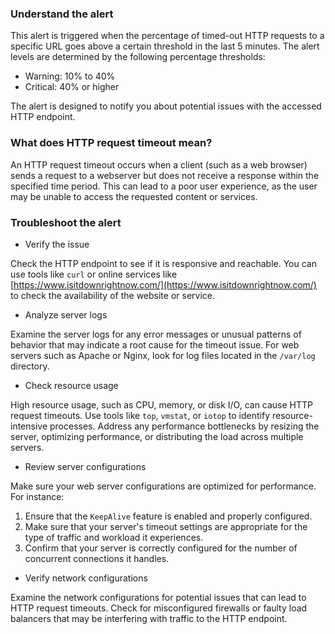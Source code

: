 ### Understand the alert

This alert is triggered when the percentage of timed-out HTTP requests to a specific URL goes above a certain threshold in the last 5 minutes. The alert levels are determined by the following percentage thresholds:

- Warning: 10% to 40%
- Critical: 40% or higher

The alert is designed to notify you about potential issues with the accessed HTTP endpoint.

### What does HTTP request timeout mean?

An HTTP request timeout occurs when a client (such as a web browser) sends a request to a webserver but does not receive a response within the specified time period. This can lead to a poor user experience, as the user may be unable to access the requested content or services.

### Troubleshoot the alert

- Verify the issue

Check the HTTP endpoint to see if it is responsive and reachable. You can use tools like `curl` or online services like [https://www.isitdownrightnow.com/](https://www.isitdownrightnow.com/) to check the availability of the website or service.

- Analyze server logs

Examine the server logs for any error messages or unusual patterns of behavior that may indicate a root cause for the timeout issue. For web servers such as Apache or Nginx, look for log files located in the `/var/log` directory.

- Check resource usage

High resource usage, such as CPU, memory, or disk I/O, can cause HTTP request timeouts. Use tools like `top`, `vmstat`, or `iotop` to identify resource-intensive processes. Address any performance bottlenecks by resizing the server, optimizing performance, or distributing the load across multiple servers.

- Review server configurations

Make sure your web server configurations are optimized for performance. For instance:

  1. Ensure that the `KeepAlive` feature is enabled and properly configured.
  2. Make sure that your server's timeout settings are appropriate for the type of traffic and workload it experiences.
  3. Confirm that your server is correctly configured for the number of concurrent connections it handles.

- Verify network configurations

Examine the network configurations for potential issues that can lead to HTTP request timeouts. Check for misconfigured firewalls or faulty load balancers that may be interfering with traffic to the HTTP endpoint.


